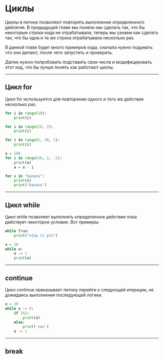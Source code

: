# Циклы

Циклы в питоне позволяют повторять выполнение определенного дейсвтия. В предыдущей главе мы поняли как сделать так, что бы некоторые строки кода не отрабатывали, теперь мы узнаем как сделать так, что бы одна и та же строка отрабатывала несколько раз.

В данной главе будет много примеров кода, сначала нужно подумать что они делают, после чего запустить и проверить. 

Далее нужно попробовать подставить свои числа и модифицировать этот код, что бы лучше понять как работают циклы.

--- 

## Цикл for

Цикл for используется для повторения одного и того же действия несколько раз.


```py
for i in range(10):
    print(i)
```

```py
for i in range(20, 2):
    print(i)
```

```py
for i in range(2, 30, 3):
    print(i)
```

```py
a = 100
for i in range(10, 2, -2):
    print(a)
    a = a - i
```

```py
for x in "banana":
    print(x)
    print("banana")
```

---

## Цикл while

Цикл while позволяет выполнять определенное действие пока действует некоторое условие. Вот примеры:

```py
while True:
    print("stop it plz")
```

```py
a = 10
while a:
    a -= 1
    print(a)
```

---

## continue

Цикл continue приказывает питону перейти к следующей итерации, не дожидаясь выполнения последующей логики.


```py
a = 10
while a != 0:
    if 1%2:
        print(a)
    else:
        print('nan')
    a -= 1
```

---

## break

